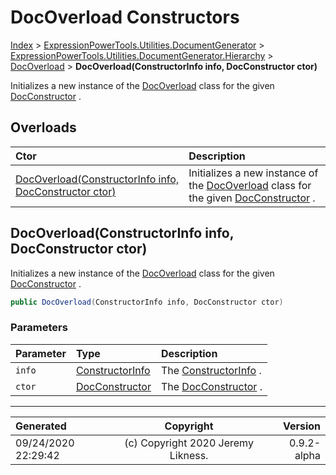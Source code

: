 ﻿# DocOverload Constructors

[Index](../index.md) > [ExpressionPowerTools.Utilities.DocumentGenerator](ExpressionPowerTools.Utilities.DocumentGenerator.a.md) > [ExpressionPowerTools.Utilities.DocumentGenerator.Hierarchy](ExpressionPowerTools.Utilities.DocumentGenerator.Hierarchy.n.md) > [DocOverload](ExpressionPowerTools.Utilities.DocumentGenerator.Hierarchy.DocOverload.cs.md) > **DocOverload(ConstructorInfo info, DocConstructor ctor)**

Initializes a new instance of the [DocOverload](ExpressionPowerTools.Utilities.DocumentGenerator.Hierarchy.DocOverload.cs.md) class for
            the given [DocConstructor](ExpressionPowerTools.Utilities.DocumentGenerator.Hierarchy.DocConstructor.cs.md) .

## Overloads

| Ctor | Description |
| :-- | :-- |
| [DocOverload(ConstructorInfo info, DocConstructor ctor)](#docoverloadconstructorinfo-info-docconstructor-ctor) | Initializes a new instance of the [DocOverload](ExpressionPowerTools.Utilities.DocumentGenerator.Hierarchy.DocOverload.cs.md) class for            the given [DocConstructor](ExpressionPowerTools.Utilities.DocumentGenerator.Hierarchy.DocConstructor.cs.md) . |

## DocOverload(ConstructorInfo info, DocConstructor ctor)

Initializes a new instance of the [DocOverload](ExpressionPowerTools.Utilities.DocumentGenerator.Hierarchy.DocOverload.cs.md) class for
            the given [DocConstructor](ExpressionPowerTools.Utilities.DocumentGenerator.Hierarchy.DocConstructor.cs.md) .

```csharp
public DocOverload(ConstructorInfo info, DocConstructor ctor)
```

### Parameters

| Parameter | Type | Description |
| :-- | :-- | :-- |
| `info` | [ConstructorInfo](https://docs.microsoft.com/dotnet/api/system.reflection.constructorinfo) | The [ConstructorInfo](https://docs.microsoft.com/dotnet/api/system.reflection.constructorinfo) . |
| `ctor` | [DocConstructor](ExpressionPowerTools.Utilities.DocumentGenerator.Hierarchy.DocConstructor.cs.md) | The [DocConstructor](ExpressionPowerTools.Utilities.DocumentGenerator.Hierarchy.DocConstructor.cs.md) . |



---

| Generated | Copyright | Version |
| :-- | :-: | --: |
| 09/24/2020 22:29:42 | (c) Copyright 2020 Jeremy Likness. | 0.9.2-alpha |
